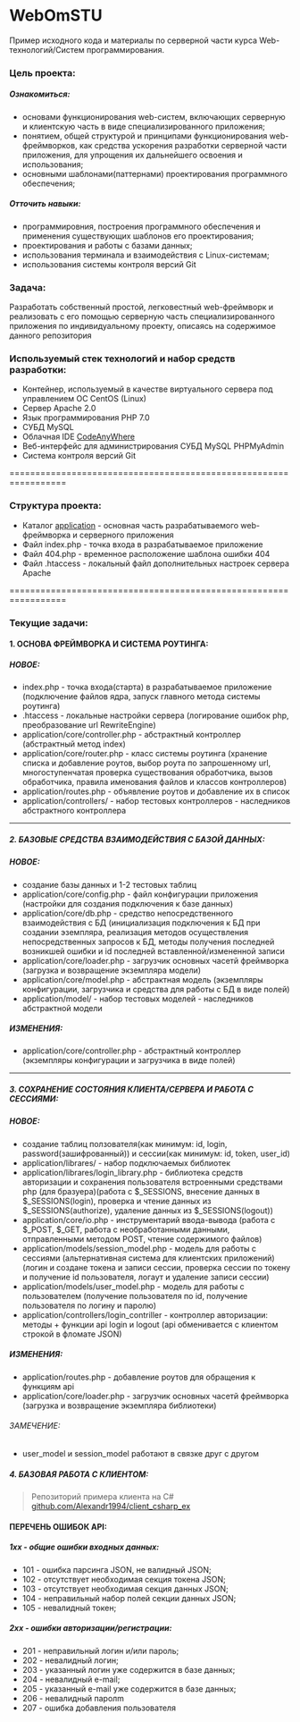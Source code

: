 # WebOmSTU

Пример исходного кода и материалы по серверной части курса Web-технологий/Систем программирования.

### Цель проекта: ###

##### Ознакомиться: #####
 - основами функционирования web-систем, включающих серверную и клиентскую часть в виде специализированного приложения;
 - понятием, общей структурой и принципами функционирования web-фреймворков, как средства ускорения разработки серверной части приложения, для упрощения их дальнейшего освоения и использования;
 - основными шаблонами(паттернами) проектирования программного обеспечения;
  
##### Отточить навыки: #####
 - программировния, построения программного обеспечения и применения существующих шаблонов его проектирования;
 - проектирования и работы с базами данных;
 - использования терминала и взаимодействия с Linux-системам;
 - использования системы контроля версий Git
  
### Задача: ###
Разработать собственный простой, легковестный web-фреймворк и реализовать с его помощью серверную часть специализированного приложения по индивидуальному проекту, описаясь на содержимое данного репозитория

### Используемый стек технологий и набор средств разработки: ###
- Контейнер, используемый в качестве виртуального сервера под управлением ОС CentOS (Linux)
- Сервер Apache 2.0
- Язык программирования PHP 7.0
- СУБД MySQL
- Облачная IDE [CodeAnyWhere](https://codeanywhere.com)
- Веб-интерфейс для администрирования СУБД MySQL PHPMyAdmin
- Система контроля версий Git

=================================================================

### Структура проекта: ###
- Каталог [application](https://bitbucket.org/Alexandr1994/webomstu/src/master/application/) - основная часть разрабатываемого web-фреймворка и серверного приложения
- Файл index.php - точка входа в разрабатываемое приложение
- Файл 404.php - временное расположение шаблона ошибки 404
- Файл .htaccess - локальный файл дополнительных настроек сервера Apache

=================================================================

### Текущие задачи: ###

#### 1. ОСНОВА ФРЕЙМВОРКА И СИСТЕМА РОУТИНГА: ####
##### НОВОЕ: #####
- index.php - точка входа(старта) в разрабатываемое приложение (подключение файлов ядра, запуск главного метода системы роутинга)
- .htaccess - локальные настройки сервера (логирование ошибок php, преобразование url RewriteEngine)
- application/core/controller.php - абстрактный контроллер (абстрактный метод index)
- application/core/router.php - класс системы роутинга (хранение списка и добавление роутов, выбор роута по запрошенному url, многоступенчатая проверка существования обработчика, вызов обработчика, правила именования файлов и классов контроллеров)
- application/routes.php - объявление роутов и добавление их в список
- application/controllers/ - набор тестовых контроллеров - наследников абстрактного контроллера

-----------------------------------------------------------------

##### 2. БАЗОВЫЕ СРЕДСТВА ВЗАИМОДЕЙСТВИЯ С БАЗОЙ ДАННЫХ: #####
##### НОВОЕ: #####
- создание базы данных и 1-2 тестовых таблиц
- application/core/config.php - файл конфигурации приложения (настройки для создания подключения к базе данных)
- application/core/db.php - средство непосредственного взаимодействия с БД (инициализация подключения к БД при создании эземпляра, реализация методов осуществления непосредственных запросов к БД, методы получения последней возникшей ошибки и id последней вставленной/измененной записи
- application/core/loader.php - загрузчик основных часетй фреймворка (загрузка и возвращение экземпляра модели)
- application/core/model.php - абстрактная модель (экземпляры конфигурации, загрузчика и средства для работы с БД в виде полей)
- application/model/ - набор тестовых моделей - наследников абстрактной модели
##### ИЗМЕНЕНИЯ: #####
- application/core/controller.php - абстрактный контроллер (экземпляры конфигурации и загрузчика в виде полей)

-----------------------------------------------------------------

##### 3. СОХРАНЕНИЕ СОСТОЯНИЯ КЛИЕНТА/СЕРВЕРА И РАБОТА С СЕССИЯМИ: #####
##### НОВОЕ: #####
- создание таблиц ползователя(как минимум: id, login, password(зашифрованный)) и сессии(как минимум: id, token, user\_id)
- application/librares/ - набор подключаемых библиотек
- application/librares/login\_library.php - библиотека средств авторизации и сохранения пользователя встроенными средствами php (для бразуера)(работа с $\_SESSIONS, внесение данных в $\_SESSIONS(login), проверка и чтение данных из $\_SESSIONS(authorize), удаление данных из $\_SESSIONS(logout))
- application/core/io.php - инструментарий ввода-вывода (работа с $\_POST, $\_GET, работа с необработанными данными, отправленными методом POST, чтение содержимого файлов)
- application/models/session\_model.php - модель для работы с сессиями (альтернативная система для клиентских приложений) (логин и создане токена и записи сессии, проверка сессии по токену и получение id пользователя, логаут и удаление записи сессии)
- application/models/user\_model.php - модель для работы с пользователем (получение пользователя по id, получение пользователя по логину и паролю) 
- application/controllers/login\_contriller - контроллер авторизации: методы + функции api login и logout (api обменивается с клиентом строкой в фломате JSON)
##### ИЗМЕНЕНИЯ: #####
- application/routes.php - добавление роутов для обращения к функциям api
- application/core/loader.php - загрузчик основных часетй фреймворка (загрузка и возвращение экземпляра библиотеки)
###### ЗАМЕЧЕНИЕ: ######
- user\_model и session\_model работают в связке друг с другом

##### 4. БАЗОВАЯ РАБОТА С КЛИЕНТОМ: #####
> Репозиторий примера клиента на C# [github.com/Alexandr1994/client_csharp_ex](https://github.com/Alexandr1994/client_csharp_ex)

#### ПЕРЕЧЕНЬ ОШИБОК API: ####

##### 1xx - общие ошибки входных данных: #####
- 101 - ошибка парсинга JSON, не валидный JSON;
- 102 - отсутствует необходимая секция токена JSON; 
- 103 - отсутствует необходимая секция данных JSON; 
- 104 - неправильный набор полей секции данных JSON; 
- 105 - невалидный токен; 

##### 2xx - ошибки авторизации/регистрации: #####
- 201 - неправильный логин и/или пароль;
- 202 - невалидный логин;
- 203 - указанный логин уже содержится в базе данных;
- 204 - невалидный e-mail;
- 205 - указанный e-mail уже содержится в базе данных;
- 206 - невалидный паролm
- 207 - ошибка добавления пользователя




